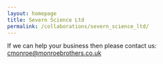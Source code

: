 ```yaml
---
layout: homepage
title: Severn Science Ltd
permalink: /collaborations/severn_science_ltd/
---
```



If we can help your business then please contact us: [cmonroe@monroebrothers.co.uk](cmonroe@monroebrothers.co.uk)

